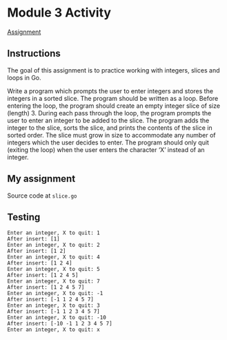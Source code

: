 # Module 3 Activity

[Assignment](https://www.coursera.org/learn/golang-getting-started/peer/sLPZg/module-3-activity-slice-go)

## Instructions

The goal of this assignment is to practice working with integers, slices and loops in Go.

Write a program which prompts the user to enter integers and stores the integers in a sorted slice. The program should be written as a loop. Before entering the loop, the program should create an empty integer slice of size (length) 3. During each pass through the loop, the program prompts the user to enter an integer to be added to the slice. The program adds the integer to the slice, sorts the slice, and prints the contents of the slice in sorted order. The slice must grow in size to accommodate any number of integers which the user decides to enter. The program should only quit (exiting the loop) when the user enters the character ‘X’ instead of an integer.

## My assignment

Source code at `slice.go`

## Testing

```text
Enter an integer, X to quit: 1
After insert: [1]
Enter an integer, X to quit: 2
After insert: [1 2]
Enter an integer, X to quit: 4
After insert: [1 2 4]
Enter an integer, X to quit: 5
After insert: [1 2 4 5]
Enter an integer, X to quit: 7
After insert: [1 2 4 5 7]
Enter an integer, X to quit: -1
After insert: [-1 1 2 4 5 7]
Enter an integer, X to quit: 3
After insert: [-1 1 2 3 4 5 7]
Enter an integer, X to quit: -10
After insert: [-10 -1 1 2 3 4 5 7]
Enter an integer, X to quit: x
```
